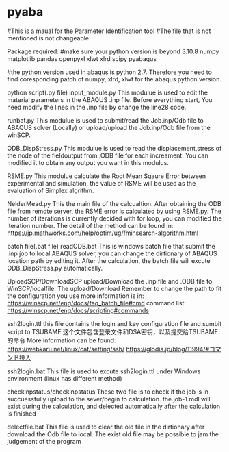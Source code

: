 # pyaba
#This is a maual for the Parameter Identification tool
#The file that is not mentioned is not changeable

Package required:
#make sure your python version is beyond 3.10.8
numpy
matplotlib
pandas
openpyxl
xlwt
xlrd
scipy
pyabaqus


#the python version used in abaqus is python 2.7. Therefore you need to find coresponding patch of numpy, xlrd, xlwt for the abaqus python version.



python script(.py file)
input_module.py
    This modulue is used to edit the material parameters in the ABAQUS .inp file. 
    Before everything start, You need modify the lines in the .inp file by change the line28 code.

runbat.py
    This modulue is used to submit/read the Job.inp/Odb file to ABAQUS solver (Locally) or upload/upload the Job.inp/Odb file from the winSCP.

ODB_DispStress.py
    This modulue is used to read the displacement,stress of the node of the fieldoutput from .ODB file for each increament. You can modified it to obtain any output you want in this modulus.

RSME.py
    This modulue calculate the Root Mean Sqaure Error between experimental and simulation, the value of RSME will be used as the evaluation of Simplex algrithm. 

NelderMead.py
    This the main file of the calcualtion. After obtaining the ODB file from remote server, the RSME error is calculated by using RSME.py.
    The number of iterations is currently decided with for loop, you can modified the iteration number. 
    The detail of the method can be found in: https://jp.mathworks.com/help/optim/ug/fminsearch-algorithm.html


batch file(.bat file)
readODB.bat
    This is windows batch file that submit the .inp job to local ABAQUS solver, you can change the dirtionary of ABAQUS location path by editing it.
    After the calculation, the batch file will excute ODB_DispStress.py automatically.

UploadSCP/DownloadSCP
    upload/Download the .inp file and .ODB file to WinSCP/localfile.
    The upload/Download 
    Remember to change the path to fit the configuration you use
    more information is in: https://winscp.net/eng/docs/faq_batch_file#cmd
    command list: https://winscp.net/eng/docs/scripting#commands

ssh2login.ttl
    this file contains the login and key configuration file and sumbit script to TSUBAME
    这个文件包含登录文件和DSA密钥，以及提交给TSUBAME的命令
    More information can be found: https://webkaru.net/linux/cat/setting/ssh/
                                   https://glodia.jp/blog/11994/#コマンド投入

ssh2login.bat
    This file is used to excute ssh2login.ttl under Windows environment (linux has different method)

checkinpstatus/checkinpstatus
    These two file is to check if the job is in succuessfully upload to the sever/begin to  calculation.
    the job-1.mdl will exist during the calculation, and delected automatically after the calculation is finished

delectfile.bat
    This file is used to clear the old file in the dirtionary after download the Odb file to local. The exist old file may be possible to jam the judgement of the program
